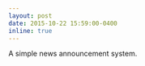 ```yaml
---
layout: post
date: 2015-10-22 15:59:00-0400
inline: true
---
```


A simple news announcement system.
